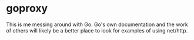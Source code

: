 # goproxy

This is me messing around with Go. Go's own documentation and the work
of others will likely be a better place to look for examples of using
net/http.
